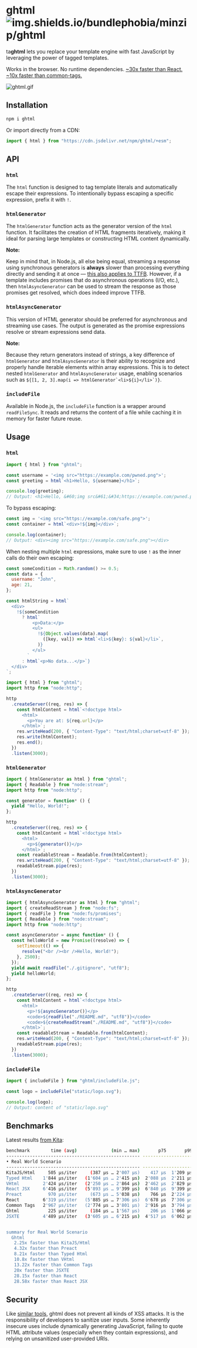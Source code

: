 # ghtml ![img.shields.io/bundlephobia/minzip/ghtml](https://img.shields.io/bundlephobia/minzip/ghtml)

ta**ghtml** lets you replace your template engine with fast JavaScript by leveraging the power of tagged templates.

Works in the browser. No runtime dependencies. [~30x faster than React. ~10x faster than common-tags.](#benchmarks)

![ghtml.gif](./ghtml.gif)

## Installation

```sh
npm i ghtml
```

Or import directly from a CDN:

```js
import { html } from "https://cdn.jsdelivr.net/npm/ghtml/+esm";
```

## API

### `html`

The `html` function is designed to tag template literals and automatically escape their expressions. To intentionally bypass escaping a specific expression, prefix it with `!`.

### `htmlGenerator`

The `htmlGenerator` function acts as the generator version of the `html` function. It facilitates the creation of HTML fragments iteratively, making it ideal for parsing large templates or constructing HTML content dynamically.

**Note:**

Keep in mind that, in Node.js, all else being equal, streaming a response using synchronous generators is **always** slower than processing everything directly and sending it at once — [this also applies to TTFB](https://github.com/mcollina/fastify-html/issues/11#issuecomment-2069385895). However, if a template includes promises that do asynchronous operations (I/O, etc.), then `htmlAsyncGenerator` can be used to stream the response as those promises get resolved, which does indeed improve TTFB.

### `htmlAsyncGenerator`

This version of HTML generator should be preferred for asynchronous and streaming use cases. The output is generated as the promise expressions resolve or stream expressions send data.

**Note:**

Because they return generators instead of strings, a key difference of `htmlGenerator` and `htmlAsyncGenerator` is their ability to recognize and properly handle iterable elements within array expressions. This is to detect nested `htmlGenerator` and `htmlAsyncGenerator` usage, enabling scenarios such as ``${[1, 2, 3].map(i => htmlGenerator`<li>${i}</li>`)}``.

### `includeFile`

Available in Node.js, the `includeFile` function is a wrapper around `readFileSync`. It reads and returns the content of a file while caching it in memory for faster future reuse.

## Usage

### `html`

```js
import { html } from "ghtml";

const username = '<img src="https://example.com/pwned.png">';
const greeting = html`<h1>Hello, ${username}</h1>`;

console.log(greeting);
// Output: <h1>Hello, &#60;img src&#61;&#34;https://example.com/pwned.png&#34;&#62;</h1>
```

To bypass escaping:

```js
const img = '<img src="https://example.com/safe.png">';
const container = html`<div>!${img}</div>`;

console.log(container);
// Output: <div><img src="https://example.com/safe.png"></div>
```

When nesting multiple `html` expressions, make sure to use `!` as the inner calls do their own escaping:

```js
const someCondition = Math.random() >= 0.5;
const data = {
  username: "John",
  age: 21,
};

const htmlString = html`
  <div>
    !${someCondition
      ? html`
          <p>Data:</p>
          <ul>
            !${Object.values(data).map(
              ([key, val]) => html`<li>${key}: ${val}</li>`,
            )}
          </ul>
        `
      : html`<p>No data...</p>`}
  </div>
`;
```

```js
import { html } from "ghtml";
import http from "node:http";

http
  .createServer((req, res) => {
    const htmlContent = html`<!doctype html>
      <html>
        <p>You are at: ${req.url}</p>
      </html>`;
    res.writeHead(200, { "Content-Type": "text/html;charset=utf-8" });
    res.write(htmlContent);
    res.end();
  })
  .listen(3000);
```

### `htmlGenerator`

```js
import { htmlGenerator as html } from "ghtml";
import { Readable } from "node:stream";
import http from "node:http";

const generator = function* () {
  yield "Hello, World!";
};

http
  .createServer((req, res) => {
    const htmlContent = html`<!doctype html>
      <html>
        <p>${generator()}</p>
      </html>`;
    const readableStream = Readable.from(htmlContent);
    res.writeHead(200, { "Content-Type": "text/html;charset=utf-8" });
    readableStream.pipe(res);
  })
  .listen(3000);
```

### `htmlAsyncGenerator`

```js
import { htmlAsyncGenerator as html } from "ghtml";
import { createReadStream } from "node:fs";
import { readFile } from "node:fs/promises";
import { Readable } from "node:stream";
import http from "node:http";

const asyncGenerator = async function* () {
  const helloWorld = new Promise((resolve) => {
    setTimeout(() => {
      resolve("<br /><br />Hello, World!");
    }, 2500);
  });
  yield await readFile("./.gitignore", "utf8");
  yield helloWorld;
};

http
  .createServer((req, res) => {
    const htmlContent = html`<!doctype html>
      <html>
        <p>!${asyncGenerator()}</p>
        <code>${readFile("./README.md", "utf8")}</code>
        <code>${createReadStream("./README.md", "utf8")}</code>
      </html>`;
    const readableStream = Readable.from(htmlContent);
    res.writeHead(200, { "Content-Type": "text/html;charset=utf-8" });
    readableStream.pipe(res);
  })
  .listen(3000);
```

### `includeFile`

```js
import { includeFile } from "ghtml/includeFile.js";

const logo = includeFile("static/logo.svg");

console.log(logo);
// Output: content of "static/logo.svg"
```

## Benchmarks

Latest results [from Kita](https://github.com/kitajs/html/tree/1464b632c7ae59086acdfe4debbc0f055ea41e62/benchmarks):

```sh
benchmark        time (avg)             (min … max)       p75       p99      p999
--------------------------------------------------- -----------------------------
• Real World Scenario
--------------------------------------------------- -----------------------------
KitaJS/Html     505 µs/iter     (387 µs … 2'007 µs)    417 µs  1'209 µs  1'857 µs
Typed Html    1'844 µs/iter   (1'604 µs … 2'415 µs)  2'088 µs  2'211 µs  2'415 µs
VHtml         2'424 µs/iter   (2'250 µs … 2'864 µs)  2'462 µs  2'829 µs  2'864 µs
React JSX     6'416 µs/iter   (5'893 µs … 9'399 µs)  6'840 µs  9'399 µs  9'399 µs
Preact          970 µs/iter     (673 µs … 5'038 µs)    766 µs  2'224 µs  5'038 µs
React         6'319 µs/iter   (5'885 µs … 7'306 µs)  6'678 µs  7'306 µs  7'306 µs
Common Tags   2'967 µs/iter   (2'774 µs … 3'801 µs)  2'916 µs  3'794 µs  3'801 µs
Ghtml           225 µs/iter     (184 µs … 1'567 µs)    206 µs  1'066 µs  1'450 µs
JSXTE         4'489 µs/iter   (3'605 µs … 6'215 µs)  4'517 µs  6'062 µs  6'215 µs


summary for Real World Scenario
  Ghtml
   2.25x faster than KitaJS/Html
   4.32x faster than Preact
   8.21x faster than Typed Html
   10.8x faster than VHtml
   13.22x faster than Common Tags
   20x faster than JSXTE
   28.15x faster than React
   28.58x faster than React JSX
```

## Security

Like [similar tools](https://handlebarsjs.com/guide/#html-escaping), ghtml does not prevent all kinds of XSS attacks. It is the responsibility of developers to sanitize user inputs. Some inherently insecure uses include dynamically generating JavaScript, failing to quote HTML attribute values (especially when they contain expressions), and relying on unsanitized user-provided URIs.
